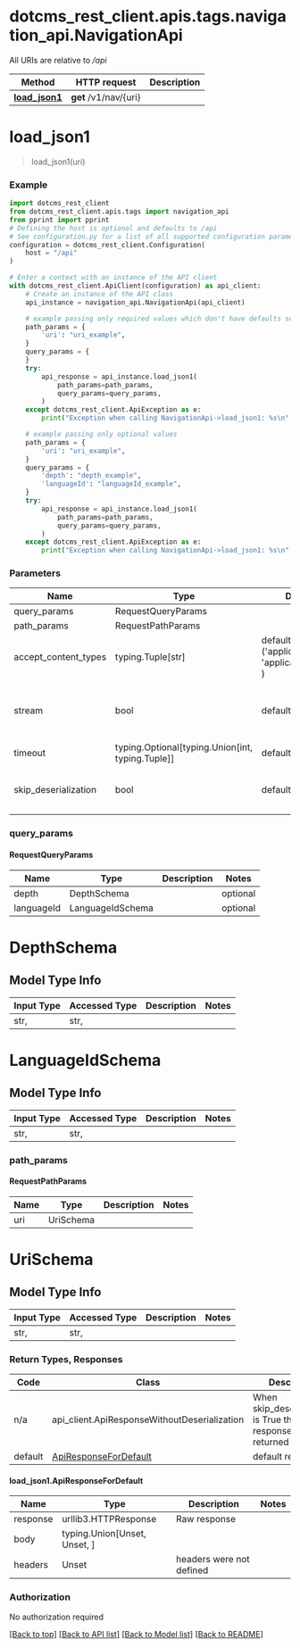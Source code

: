 <a name="__pageTop"></a>
# dotcms_rest_client.apis.tags.navigation_api.NavigationApi

All URIs are relative to */api*

Method | HTTP request | Description
------------- | ------------- | -------------
[**load_json1**](#load_json1) | **get** /v1/nav/{uri} | 

# **load_json1**
<a name="load_json1"></a>
> load_json1(uri)



### Example

```python
import dotcms_rest_client
from dotcms_rest_client.apis.tags import navigation_api
from pprint import pprint
# Defining the host is optional and defaults to /api
# See configuration.py for a list of all supported configuration parameters.
configuration = dotcms_rest_client.Configuration(
    host = "/api"
)

# Enter a context with an instance of the API client
with dotcms_rest_client.ApiClient(configuration) as api_client:
    # Create an instance of the API class
    api_instance = navigation_api.NavigationApi(api_client)

    # example passing only required values which don't have defaults set
    path_params = {
        'uri': "uri_example",
    }
    query_params = {
    }
    try:
        api_response = api_instance.load_json1(
            path_params=path_params,
            query_params=query_params,
        )
    except dotcms_rest_client.ApiException as e:
        print("Exception when calling NavigationApi->load_json1: %s\n" % e)

    # example passing only optional values
    path_params = {
        'uri': "uri_example",
    }
    query_params = {
        'depth': "depth_example",
        'languageId': "languageId_example",
    }
    try:
        api_response = api_instance.load_json1(
            path_params=path_params,
            query_params=query_params,
        )
    except dotcms_rest_client.ApiException as e:
        print("Exception when calling NavigationApi->load_json1: %s\n" % e)
```
### Parameters

Name | Type | Description  | Notes
------------- | ------------- | ------------- | -------------
query_params | RequestQueryParams | |
path_params | RequestPathParams | |
accept_content_types | typing.Tuple[str] | default is ('application/json', 'application/javascript', ) | Tells the server the content type(s) that are accepted by the client
stream | bool | default is False | if True then the response.content will be streamed and loaded from a file like object. When downloading a file, set this to True to force the code to deserialize the content to a FileSchema file
timeout | typing.Optional[typing.Union[int, typing.Tuple]] | default is None | the timeout used by the rest client
skip_deserialization | bool | default is False | when True, headers and body will be unset and an instance of api_client.ApiResponseWithoutDeserialization will be returned

### query_params
#### RequestQueryParams

Name | Type | Description  | Notes
------------- | ------------- | ------------- | -------------
depth | DepthSchema | | optional
languageId | LanguageIdSchema | | optional


# DepthSchema

## Model Type Info
Input Type | Accessed Type | Description | Notes
------------ | ------------- | ------------- | -------------
str,  | str,  |  | 

# LanguageIdSchema

## Model Type Info
Input Type | Accessed Type | Description | Notes
------------ | ------------- | ------------- | -------------
str,  | str,  |  | 

### path_params
#### RequestPathParams

Name | Type | Description  | Notes
------------- | ------------- | ------------- | -------------
uri | UriSchema | | 

# UriSchema

## Model Type Info
Input Type | Accessed Type | Description | Notes
------------ | ------------- | ------------- | -------------
str,  | str,  |  | 

### Return Types, Responses

Code | Class | Description
------------- | ------------- | -------------
n/a | api_client.ApiResponseWithoutDeserialization | When skip_deserialization is True this response is returned
default | [ApiResponseForDefault](#load_json1.ApiResponseForDefault) | default response

#### load_json1.ApiResponseForDefault
Name | Type | Description  | Notes
------------- | ------------- | ------------- | -------------
response | urllib3.HTTPResponse | Raw response |
body | typing.Union[Unset, Unset, ] |  |
headers | Unset | headers were not defined |

### Authorization

No authorization required

[[Back to top]](#__pageTop) [[Back to API list]](../../../README.md#documentation-for-api-endpoints) [[Back to Model list]](../../../README.md#documentation-for-models) [[Back to README]](../../../README.md)

